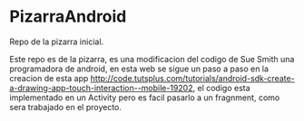 # PizarraAndroid
Repo de la pizarra inicial.

Este repo es de la pizarra, es una modificacion del codigo de Sue Smith una programadora de android, en esta web se sigue un
paso a paso en la creacion de esta app http://code.tutsplus.com/tutorials/android-sdk-create-a-drawing-app-touch-interaction--mobile-19202,
el codigo esta implementado en un Activity pero es facil pasarlo a un fragnment, como sera trabajado en el proyecto.
